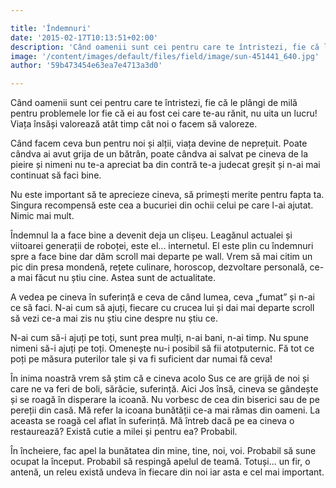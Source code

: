 ```yaml
---

title: 'Îndemnuri'
date: '2015-02-17T10:13:51+02:00'
description: 'Când oamenii sunt cei pentru care te întristezi, fie că le plângi de milă pentruproblemele lor fie că ei au fost cei care te-au rănit, nu uita un lucru! Viațaînsăși valorează atât timp cât noi o facem'
image: '/content/images/default/files/field/image/sun-451441_640.jpg'
author: '59b473454e63ea7e4713a3d0'

---
```

<div class="kg-card-markdown"><p>Când oamenii sunt cei pentru care te întristezi, fie că le plângi de milă pentru problemele lor fie că ei au fost cei care te-au rănit, nu uita un lucru! Viața însăși valorează atât timp cât noi o facem să valoreze.</p>
<p>Când facem ceva bun pentru noi și alții, viața devine de neprețuit. Poate cândva ai avut grija de un bătrân, poate cândva ai salvat pe cineva de la pieire și nimeni nu te-a apreciat ba din contră te-a judecat greșit și n-ai mai continuat să faci bine.</p>
<p>Nu este important să te aprecieze cineva, să primești merite pentru fapta ta. Singura recompensă este cea a bucuriei din ochii celui pe care l-ai ajutat. Nimic mai mult.</p>
<p>Îndemnul la a face bine a devenit deja un clișeu. Leagănul actualei și viitoarei generații de roboței, este el... internetul. El este plin cu îndemnuri spre a face bine dar dăm scroll mai departe pe wall. Vrem să mai citim un pic din presa mondenă, rețete culinare, horoscop, dezvoltare personală, ce-a mai făcut nu știu cine. Astea sunt de actualitate.</p>
<p>A vedea pe cineva în suferință e ceva de când lumea, ceva „fumat” și n-ai ce să faci. N-ai cum să ajuți, fiecare cu crucea lui și dai mai departe scroll să vezi ce-a mai zis nu știu cine despre nu știu ce.</p>
<p>N-ai cum să-i ajuți pe toți, sunt prea mulți, n-ai bani, n-ai timp. Nu spune nimeni să-i ajuți pe toți. Omenește nu-i posibil să fii atotputernic. Fă tot ce poți pe măsura puterilor tale și va fi suficient dar numai fă ceva!</p>
<p>În inima noastră vrem să știm că e cineva acolo Sus ce are grijă de noi și care ne va feri de boli, sărăcie, suferință. Aici Jos însă, cineva se gândește și se roagă în disperare la icoană. Nu vorbesc de cea din biserici sau de pe pereții din casă. Mă refer la icoana bunătății ce-a mai rămas din oameni. La aceasta se roagă cel aflat în suferință. Mă întreb dacă pe ea cineva o restaurează? Există cutie a milei și pentru ea? Probabil.</p>
<p>În încheiere, fac apel la bunătatea din mine, tine, noi, voi. Probabil să sune ocupat la început. Probabil să respingă apelul de teamă. Totuși... un fir, o antenă, un releu există undeva în fiecare din noi iar asta e cel mai important.  </p>
</div>
